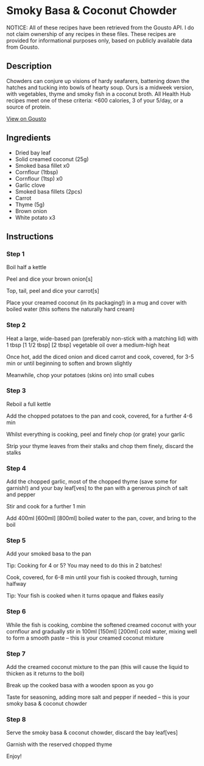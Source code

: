 # Smoky Basa & Coconut Chowder

NOTICE: All of these recipes have been retrieved from the Gousto API. I do not claim ownership of any recipes in these files. These recipes are provided for informational purposes only, based on publicly available data from Gousto.

## Description

Chowders can conjure up visions of hardy seafarers, battening down the hatches and tucking into bowls of hearty soup. Ours is a midweek version, with vegetables, thyme and smoky fish in a coconut broth. All Health Hub recipes meet one of these criteria: <600 calories, 3 of your 5/day, or a source of protein.

[View on Gousto](https://www.gousto.co.uk/recipes/cookbook/smoky-fish-coconut-chowder)

## Ingredients

- Dried bay leaf
- Solid creamed coconut (25g)
- Smoked basa fillet x0
- Cornflour (1tbsp)
- Cornflour (1tsp) x0
- Garlic clove
- Smoked basa fillets (2pcs)
- Carrot
- Thyme (5g)
- Brown onion
- White potato x3

## Instructions


### Step 1

Boil half a kettle

Peel and dice your brown onion[s]

Top, tail, peel and dice your carrot[s]

Place your creamed coconut (in its packaging!) in a mug and cover with boiled water (this softens the naturally hard cream)


### Step 2

Heat a large, wide-based pan (preferably non-stick with a matching lid) with 1 tbsp <span class="text-purple">[1 1/2 tbsp]</span> <span class="text-danger">[2 tbsp]</span> vegetable oil over a medium-high heat

Once hot, add the diced onion and diced carrot and cook, covered, for 3-5 min or until beginning to soften and brown slightly

Meanwhile, chop your potatoes (skins on) into small cubes


### Step 3

Reboil a full kettle

Add the chopped potatoes to the pan and cook, covered, for a further 4-6 min

Whilst everything is cooking, peel and finely chop (or grate) your garlic

Strip your thyme leaves from their stalks and chop them finely, discard the stalks


### Step 4

Add the chopped garlic, most of the chopped thyme (save some for garnish!) and your bay leaf[ves] to the pan with a generous pinch of salt and pepper

Stir and cook for a further 1 min

Add 400ml <span class="text-purple">[600ml]</span> <span class="text-danger">[800ml]</span> boiled water to the pan, cover, and bring to the boil


### Step 5

Add your smoked basa to the pan

Tip: Cooking for 4 or 5? You may need to do this in 2 batches!

Cook, covered, for 6-8 min until your fish is cooked through, turning halfway

Tip: Your fish is cooked when it turns opaque and flakes easily


### Step 6

While the fish is cooking, combine the softened creamed coconut with your cornflour and gradually stir in 100ml <span class="text-purple">[150ml] </span><span class="text-danger">[200ml]</span> cold water, mixing well to form a smooth paste – this is your creamed coconut mixture


### Step 7

Add the creamed coconut mixture to the pan (this will cause the liquid to thicken as it returns to the boil)

Break up the cooked basa with a wooden spoon as you go

Taste for seasoning, adding more salt and pepper if needed – this is your smoky basa & coconut chowder

### Step 8

Serve the smoky basa & coconut chowder, discard the bay leaf[ves]

Garnish with the reserved chopped thyme

Enjoy!

